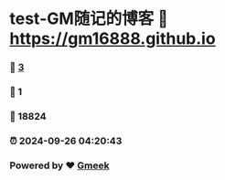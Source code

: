 # test-GM随记的博客 :link: https://gm16888.github.io 
### :page_facing_up: [3](https://gm16888.github.io/tag.html) 
### :speech_balloon: 1 
### :hibiscus: 18824 
### :alarm_clock: 2024-09-26 04:20:43 
### Powered by :heart: [Gmeek](https://github.com/Meekdai/Gmeek)
